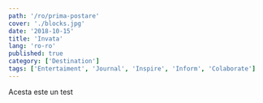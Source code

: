 ```yaml
---
path: '/ro/prima-postare'
cover: './blocks.jpg'
date: '2018-10-15'
title: 'Invata'
lang: 'ro-ro'
published: true
category: ['Destination']
tags: ['Entertaiment', 'Journal', 'Inspire', 'Inform', 'Colaborate']
---
```


Acesta este un test
